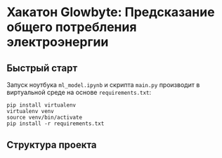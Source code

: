 # Хакатон Glowbyte: Предсказание общего потребления электроэнергии

## Быстрый старт

Запуск ноутбука `ml_model.ipynb` и скрипта `main.py` производит в виртуальной среде на основе `requirements.txt`:

```
pip install virtualenv
virtualenv venv
source venv/bin/activate
pip install -r requirements.txt
```

## Структура проекта


